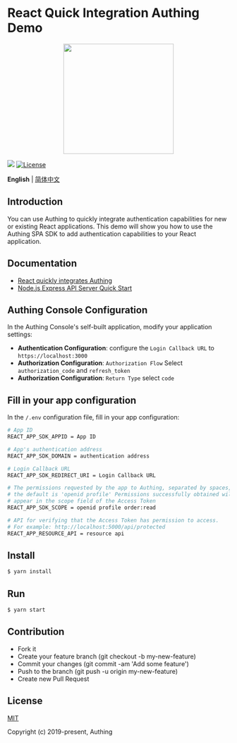 # React Quick Integration Authing Demo

<div align=center>
  <img width="250" src="https://files.authing.co/authing-console/authing-logo-new-20210924.svg" />
</div>

<a href="https://forum.authing.cn/" target="_blank"><img src="https://img.shields.io/badge/chat-forum-blue" /></a>
<a href="https://opensource.org/licenses/MIT" target="_blank"><img src="https://img.shields.io/badge/License-MIT-success" alt="License"></a>

**English** | [简体中文](./README.zh-CN.md)

## Introduction

You can use Authing to quickly integrate authentication capabilities for new or existing React applications. This demo will show you how to use the Authing SPA SDK to add authentication capabilities to your React application.

## Documentation

- [React quickly integrates Authing](https://docs.authing.cn/v2/en/quickstarts/spa/react.html)
- [Node.js Express API Server Quick Start](https://docs.authing.cn/v2/en/quickstarts/apiServer/nodeJsExpress/)

## Authing Console Configuration

In the Authing Console's self-built application, modify your application settings:

- **Authentication Configuration**: configure the `Login Callback URL` to `https://localhost:3000`
- **Authorization Configuration**: `Authorization Flow` Select `authorization_code` and `refresh_token`
- **Authorization Configuration**: `Return Type` select `code`


## Fill in your app configuration

In the `/.env` configuration file, fill in your app configuration:

```bash
# App ID
REACT_APP_SDK_APPID = App ID

# App's authentication address
REACT_APP_SDK_DOMAIN = authentication address

# Login Callback URL
REACT_APP_SDK_REDIRECT_URI = Login Callback URL

# The permissions requested by the app to Authing, separated by spaces, 
# the default is 'openid profile' Permissions successfully obtained will 
# appear in the scope field of the Access Token
REACT_APP_SDK_SCOPE = openid profile order:read

# API for verifying that the Access Token has permission to access.
# For example: http://localhost:5000/api/protected
REACT_APP_RESOURCE_API = resource api
```


## Install

```bash
$ yarn install
```


## Run

```bash
$ yarn start
```

## Contribution

- Fork it
- Create your feature branch (git checkout -b my-new-feature)
- Commit your changes (git commit -am 'Add some feature')
- Push to the branch (git push -u origin my-new-feature)
- Create new Pull Request

## License

[MIT](https://opensource.org/licenses/MIT)

Copyright (c) 2019-present, Authing
